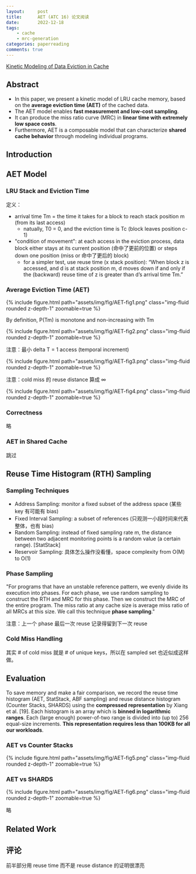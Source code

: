 ```yaml
---
layout:     post
title:      AET (ATC 16) 论文阅读
date:       2022-12-18
tags:
    - cache
    - mrc-generation
categories: paperreading
comments: true
---
```


[Kinetic Modeling of Data Eviction in Cache](https://www.usenix.org/conference/atc16/technical-sessions/presentation/hu)

## Abstract

- In this paper, we present a kinetic model of LRU cache memory, based on the **average eviction time (AET)** of the cached data.
- The AET model enables **fast measurement and low-cost sampling**.
- It can produce the miss ratio curve (MRC) in **linear time with extremely low space costs**.
- Furthermore, AET is a composable model that can characterize **shared cache behavior** through modeling individual programs.

## Introduction

## AET Model

### LRU Stack and Eviction Time

定义：

- arrival time Tm = the time it takes for a block to reach stack position m (from its last access)
  - natually, T0 = 0, and the eviction time is Tc (block leaves position c-1)
- "condition of movement": at each access in the eviction process, data block either stays at its current position (命中了更前的位置) or steps down one position (miss or 命中了更后的 block)
  - for a simpler test, use reuse time (x stack position): “When block z is accessed, and d is at stack position m, d moves down if and only if the (backward) reuse time of z is greater than d’s arrival time Tm.”

### Average Eviction Time (AET)

{% include figure.html path="assets/img/fig/AET-fig1.png" class="img-fluid rounded z-depth-1" zoomable=true %}

By definition, P(Tm) is monotone and non-increasing with Tm

{% include figure.html path="assets/img/fig/AET-fig2.png" class="img-fluid rounded z-depth-1" zoomable=true %}

注意：最小 delta T = 1 access (temporal increment)

{% include figure.html path="assets/img/fig/AET-fig3.png" class="img-fluid rounded z-depth-1" zoomable=true %}

注意：cold miss 的 reuse distance 算成 ∞

{% include figure.html path="assets/img/fig/AET-fig4.png" class="img-fluid rounded z-depth-1" zoomable=true %}

### Correctness

略

### AET in Shared Cache

跳过

## Reuse Time Histogram (RTH) Sampling

### Sampling Techniques

- Address Sampling: monitor a fixed subset of the address space (某些 key 有可能有 bias)
- Fixed Interval Sampling: a subset of references (只观测一小段时间来代表整体，也有 bias)
- Random Sampling: instead of fixed sampling rate m, the distance between two adjacent monitoring points is a random value (a certain range). [StatStack]
- Reservoir Sampling: 具体怎么操作没看懂，space complexity from O(M) to O(1)

### Phase Sampling

"For programs that have an unstable reference pattern, we evenly divide its execution into phases. For each phase, we use random sampling to construct the RTH and MRC for this phase. Then we construct the MRC of the entire program. The miss ratio at any cache size is average miss ratio of all MRCs at this size. We call this technique **phase sampling**."

注意：上一个 phase 最后一次 reuse 记录得留到下一次 reuse

### Cold Miss Handling

其实 # of cold miss 就是 # of unique keys，所以在 sampled set 也近似成这样做。

## Evaluation

To save memory and make a fair comparison, we record the reuse time histogram (AET, StatStack, ABF sampling) and reuse distance histogram (Counter Stacks, SHARDS) using the **compressed representation** by Xiang et al. [19]. Each histogram is an array which is **binned in logarithmic ranges**. Each (large enough) power-of-two range is divided into (up to) 256 equal-size increments. **This representation requires less than 100KB for all our workloads**.

### AET vs Counter Stacks

{% include figure.html path="assets/img/fig/AET-fig5.png" class="img-fluid rounded z-depth-1" zoomable=true %}

### AET vs SHARDS

{% include figure.html path="assets/img/fig/AET-fig6.png" class="img-fluid rounded z-depth-1" zoomable=true %}

略

## Related Work

## 评论

前半部分用 reuse time 而不是 reuse distance 的证明很漂亮
